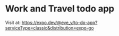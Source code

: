 # Work and Travel todo app

Visit at: https://expo.dev/@eve_y/to-do-app?serviceType=classic&distribution=expo-go

